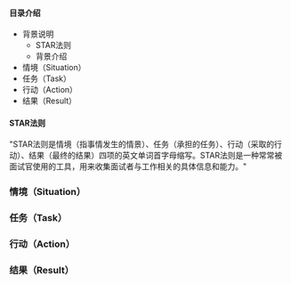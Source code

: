#### 目录介绍
- 背景说明
    - STAR法则
    - 背景介绍
- 情境（Situation） 
- 任务（Task） 
- 行动（Action）
- 结果（Result）



#### STAR法则
"STAR法则是情境（指事情发生的情景）、任务（承担的任务）、行动（采取的行动）、结果（最终的结果）四项的英文单词首字母缩写。STAR法则是一种常常被面试官使用的工具，用来收集面试者与工作相关的具体信息和能力。"


### 情境（Situation） 

### 任务（Task） 

### 行动（Action）

### 结果（Result） 


